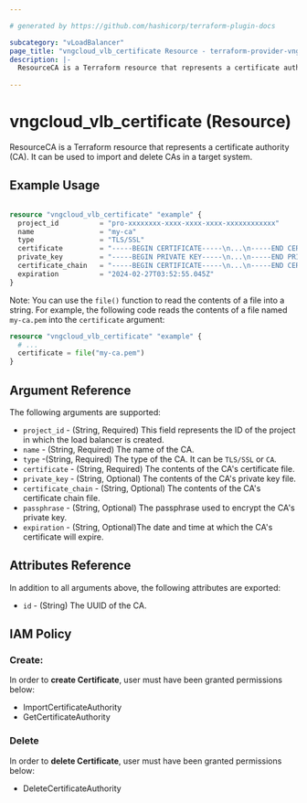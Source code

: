 ```yaml
---

# generated by https://github.com/hashicorp/terraform-plugin-docs

subcategory: "vLoadBalancer"
page_title: "vngcloud_vlb_certificate Resource - terraform-provider-vngcloud"
description: |-
  ResourceCA is a Terraform resource that represents a certificate authority (CA). It can be used to import, and delete CAs in a target system.
  
---
```


# vngcloud_vlb_certificate (Resource)

ResourceCA is a Terraform resource that represents a certificate authority (CA). It can be used to import and delete CAs in a target system.

## Example Usage

```terraform

resource "vngcloud_vlb_certificate" "example" {
  project_id          = "pro-xxxxxxxx-xxxx-xxxx-xxxx-xxxxxxxxxxxx"
  name                = "my-ca"
  type                = "TLS/SSL"
  certificate         = "-----BEGIN CERTIFICATE-----\n...\n-----END CERTIFICATE-----\n"
  private_key         = "-----BEGIN PRIVATE KEY-----\n...\n-----END PRIVATE KEY-----\n"
  certificate_chain   = "-----BEGIN CERTIFICATE-----\n...\n-----END CERTIFICATE-----\n"
  expiration          = "2024-02-27T03:52:55.045Z"
}

```
Note: You can use the `file()` function to read the contents of a file into a string.
For example, the following code reads the contents of a file named `my-ca.pem` into the `certificate` argument:

```terraform
resource "vngcloud_vlb_certificate" "example" {
  # ...
  certificate = file("my-ca.pem")
}
```

## Argument Reference

The following arguments are supported:


* `project_id` -  (String, Required) This field represents the ID of the project in which the load balancer is created.
* `name` - (String, Required) The name of the CA.
* `type` -(String, Required) The type of the CA. It can be `TLS/SSL` or `CA`.
* `certificate` - (String, Required) The contents of the CA's certificate file.
* `private_key` - (String, Optional) The contents of the CA's private key file.
* `certificate_chain` - (String, Optional) The contents of the CA's certificate chain file.
* `passphrase` - (String, Optional) The passphrase used to encrypt the CA's private key.
* `expiration` - (String, Optional)The date and time at which the CA's certificate will expire.


## Attributes Reference

In addition to all arguments above, the following attributes are exported:
* `id` - (String) The UUID of the CA.

## IAM Policy
### Create:
In order to **create Certificate**, user must have been granted permissions below:
- ImportCertificateAuthority
- GetCertificateAuthority

### Delete
In order to **delete Certificate**, user must have been granted permissions below:
- DeleteCertificateAuthority
